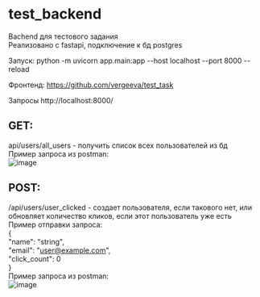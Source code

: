 # test_backend
Bachend для тестового задания \
Реализовано с fastapi, подключение к бд postgres  

Запуск: python -m uvicorn app.main:app --host localhost --port 8000 --reload  

Фронтенд: https://github.com/vergeeva/test_task 

Запросы http://localhost:8000/ 
## GET: 
api/users/all_users - получить список всех пользователей из бд \
Пример запроса из postman: \
![image](https://user-images.githubusercontent.com/61785118/223023035-8d7198bd-034b-4fc2-a66c-640f38f49763.png)

## POST: 
/api/users/user_clicked - создает пользователя, если такового нет, или обновляет количество кликов, если этот пользователь уже есть\
Пример отправки запроса: \
{ \
  "name": "string", \
  "email": "user@example.com", \
  "click_count": 0 \
} \
Пример запроса из postman: \
![image](https://user-images.githubusercontent.com/61785118/223023259-a15d94cb-05d6-43d2-ab23-cabc5034704d.png)
